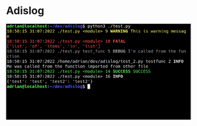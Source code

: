 # Adislog

![adislog](https://raw.githubusercontent.com/achojnicki/adislog/main/images/adislog.png)
